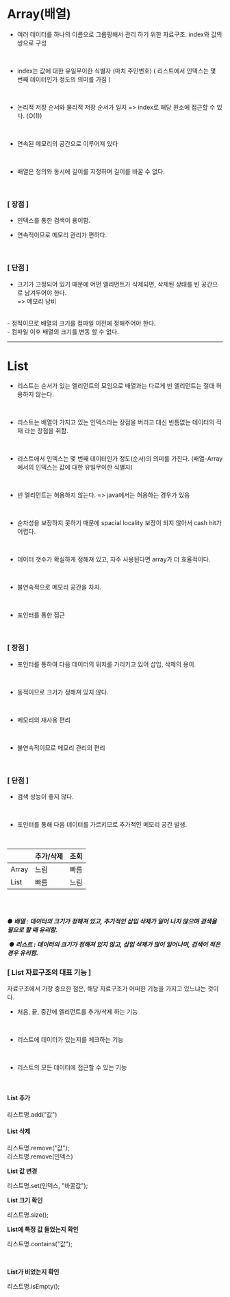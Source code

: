 # Array(배열)

-  여러 데이터를 하나의 이름으로 그룹핑해서 관리 하기 위한 자료구조. index와 값의 쌍으로 구성
<br>

-  index는 값에 대한 유일무이한 식별자 (마치 주민번호)
( 리스트에서 인덱스는 몇 번째 데이터인가 정도의 의미를 가짐 )
<br>

-  논리적 저장 순서와 물리적 저장 순서가 일치 => index로 해당 원소에 접근할 수 있다. (O(1))
<br>

-  연속된 메모리의 공간으로 이루어져 있다
<br>

-  배열은 정의와 동시에 길이를 지정하며 길이를 바꿀 수 없다.

<br>

### [ 장점 ]
-  인덱스를 통한 검색이 용이함.

-  연속적이므로 메모리 관리가 편하다.

<br>

### [ 단점 ]
-  크기가 고정되어 있기 때문에 어떤 엘리먼트가 삭제되면, 삭제된 상태를 빈 공간으로 남겨두어야 한다.    
  =>  메모리 낭비
<br>
-  정적이므로 배열의 크기를 컴파일 이전에 정해주어야 한다.
<br>
-  컴파일 이후 배열의 크기를 변동 할 수 없다.

---

# List

-  리스트는 순서가 있는 엘리먼트의 모임으로 배열과는 다르게 빈 엘리먼트는 절대 허용하지 않는다.
<br>

-  리스트는 배열이 가지고 있는 인덱스라는 장점을 버리고 대신 빈틈없는 데이터의 적재 라는 장점을 취함.
<Br>

-  리스트에서 인덱스는 몇 번째 데이터인가 정도(순서)의 의미를 가진다. 
(배열-Array에서의 인덱스는 값에 대한 유일무이한 식별자)
<br>

-  빈 엘리먼트는 허용하지 않는다. => java에서는 허용하는 경우가 있음
<br>

-  순차성을 보장하지 못하기 때문에 spacial locality 보장이 되지 않아서 cash hit가 어렵다.
<br>

-  데이터 갯수가 확실하게 정해져 있고, 자주 사용된다면 array가 더 효율적이다.
<br>

-  불연속적으로 메모리 공간을 차지.
<br>

-  포인터를 통한 접근



<br>

### [ 장점 ]
-  포인터를 통하여 다음 데이터의 위치를 가리키고 있어 삽입, 삭제의 용이.
<br>

-  동적이므로 크기가 정해져 있지 않다.
<br>

-  메모리의 재사용 편리
<Br>

-  불연속적이므로 메모리 관리의 편리

​
### [ 단점 ]
- 검색 성능이 좋지 않다.
<br>

- 포인터를 통해 다음 데이터를 가르키므로 추가적인 메모리 공간 발생.

<br>

||추가/삭제|조회|
|---|---|---|
Array|느림|빠름|
List|빠름| 느림|

<br>
<br>

***● 배열 : 데이터의 크기가 정해져 있고, 추가적인 삽입 삭제가 일어 나지 않으며 검색을 필요로 할 때 유리함.***

​
***● 리스트 : 데이터의 크기가 정해져 있지 않고, 삽입 삭제가 많이 일어나며, 검색이 적은 경우 유리함.***

### [ List 자료구조의 대표 기능 ]

 자료구조에서 가장 중요한 점은, 해당 자료구조가 어떠한 기능을 가지고 있느냐는 것이다. 

- 처음, 끝, 중간에 엘리먼트를 추가/삭제 하는 기능
<br>

- 리스트에 데이터가 있는지를 체크하는 기능
<Br>

- 리스트의 모든 데이터에 접근할 수 있는 기능

<br>

#### List 추가

리스트명.add("값")
<br>
#### List 삭제 

리스트명.remove("값");<br>
리스트명.remove(인덱스)
 <br>

**List 값 변경**

리스트명.set(인덱스, "바꿀값");
<br>
 

**List 크기 확인**

리스트명.size();
<br>
 

**List에 특정 값 들었는지 확인**

리스트명.contains("값");

<br>
 

**List가 비었는지 확인**

리스트명.isEmpty();